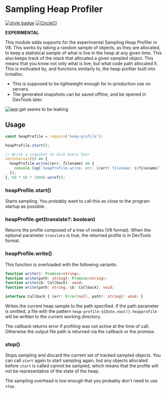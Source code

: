 # Sampling Heap Profiler

[![style badge][gts-image]][gts-url]
[![CircleCI](https://circleci.com/gh/v8/sampling-heap-profiler.svg?style=svg)](https://circleci.com/gh/v8/sampling-heap-profiler)

**EXPERIMENTAL**

This module adds supports for the experimental Sampling Heap Profiler in V8.
This works by taking a random sample of objects, as they are allocated, to keep
a statistical sample of what is live in the heap at any given time. This also
keeps track of the stack that allocated a given sampled object. This means that
you know not only what is live, but what code path allocated it. This is
motivated by, and functions similarly to, the heap profiler built into tcmalloc.

* This is supposed to be lightweight enough for in-production use on servers.
* The generated snapshots can be saved offline, and be opened in DevTools later.

![app.get seems to be leaking](doc/devtools-allocation-profile.png)

## Usage

```javascript
const heapProfile = require('heap-profile');

heapProfile.start();

// Write a snapshot to disk every hour
setInterval(() => {
  heapProfile.write((err, filename) => {
    console.log(`heapProfile.write. err: ${err} filename: ${filename}`);
  });
}, 60 * 60 * 1000).unref();
```

### heapProfile.start()

Starts sampling. You probably want to call this as close to the program startup
as possible.

### heapProfile.get(translate?: boolean)

Returns the profile composed of a tree of nodes (V8 format). When the optional
parameter `translate` is true, the returned profile is in DevTools format.

### heapProfile.write()

This function is overloaded with the following variants:

```ts
function write(): Promise<string>;
function write(path: string): Promise<string>;
function write(cb: Callback): void;
function write(path: string, cb: Callback): void;

interface Callback { (err: Error|null, path?: string): void; }
```


Writes the current heap sample to the path specified. If the path parameter is
omitted, a file with the pattern `heap-profile-${Date.now()}.heapprofile` will
be written to the current working directory.

The callback returns error if profiling was not active at the time of call.
Otherwise the output file path is returned via the callback or the promise.

### stop()

Stops sampling and discard the current set of tracked sampled objects. You can
call `start` again to start sampling again, but any objects allocated before
`start` is called cannot be sampled, which means that the profile will not
be representative of the state of the heap.

The sampling overhead is low enough that you probably don't need to use `stop`.


[gts-image]: https://img.shields.io/badge/code%20style-Google-blue.svg
[gts-url]: https://www.npmjs.com/package/gts

